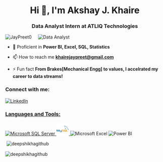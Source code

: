 <h1 align="center">Hi 👋, I'm Akshay J. Khaire</h1>
<h3 align="center">Data Analyst Intern at ATLIQ Technologies</h3>
<img align="right" alt="Data Analyst" width="400" src="https://uploads-ssl.webflow.com/5c19100c2b50073e6ee69da1/60d34f3b422c048fb72cb925_Analyze.gif">

<p align="left"> <img src="https://komarev.com/ghpvc/?username=JayPreet0&label=Profile%20views&color=0e75b6&style=flat" alt="JayPreet0" /> </p>

- 🌱 Proficient in **Power BI, Excel, SQL, Statistics**

- 📫 How to reach me **khairejaypreet@gmail.com**

- ⚡ Fun fact **From Brakes[Mechanical Engg] to values, I accelrated my career to data streams!**

<h3 align="left">Connect with me:</h3>
<p align="left">
    <a href="www.linkedin.com/in/akshay-khaire" target="blank">
        <img align="center" src="https://img.icons8.com/color/48/000000/linkedin.png" alt="LinkedIn" width="40" height="40" />
   </p>

<h3 align="left">Languages and Tools:</h3>
<p align="left"> 
    <a href="https://www.microsoft.com/en-us/sql-server" target="_blank" rel="noreferrer"> 
        <img src="https://www.svgrepo.com/show/303229/microsoft-sql-server-logo.svg" alt="Microsoft SQL Server" width="40" height="40"/> 
    </a> 
    <a href="https://www.mysql.com/" target="_blank" rel="noreferrer"> 
        <img src="https://raw.githubusercontent.com/devicons/devicon/master/icons/mysql/mysql-original-wordmark.svg" alt="MySQL" width="40" height="40"/> 
    </a>
    <img src="https://img.icons8.com/color/48/000000/microsoft-excel-2019--v1.png" alt="Microsoft Excel" width="40" height="40"/>
    <img src="https://img.icons8.com/color/48/000000/power-bi.png" alt="Power BI" width="40" height="40"/>
</p>

<p>&nbsp;<img align="center" src="https://github-readme-stats.vercel.app/api?username=deepshikhagithub&show_icons=true&locale=en" alt="deepshikhagithub" /></p>

<p><img align="center" src="https://github-readme-streak-stats.herokuapp.com/?user=deepshikhagithub&" alt="deepshikhagithub" /></p>
